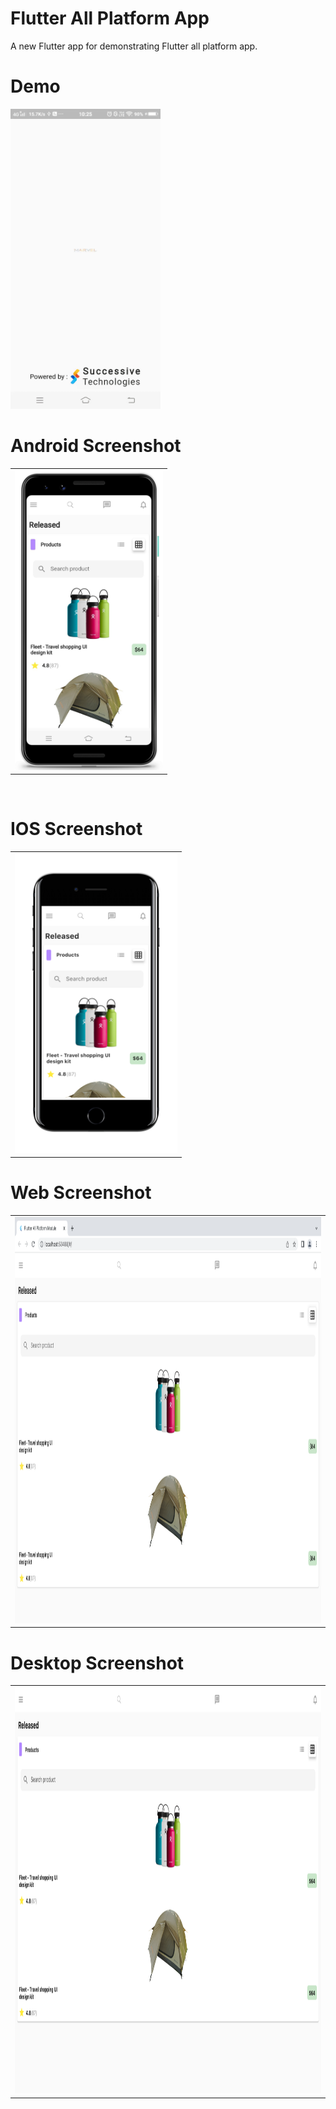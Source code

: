 # Flutter All Platform App 

A new Flutter app for demonstrating Flutter all platform app.

# Demo
<img src="https://github.com/MarvelApps-Flutter/flutter_all_platform_module/blob/master/screenshots/gif/demo.gif" height="480px"></td>

# Android Screenshot

<table>
  <tr>
    <td><img src="https://github.com/MarvelApps-Flutter/flutter_all_platform_module/blob/master/screenshots/android/android1.png" height="480px"></td>
  </tr>
 </table>
</br>

# IOS Screenshot

<table>
  <tr>
    <td><img src="https://github.com/MarvelApps-Flutter/flutter_all_platform_module/blob/master/screenshots/ios/ios1.png" height="480px"></td>
  </tr>
 </table>
 
# Web Screenshot

<table>
  <tr>
    <td><img src="https://github.com/MarvelApps-Flutter/flutter_all_platform_module/blob/master/screenshots/web/web.png" height="650px" width="850px"></td>
  </tr>
 </table>
 
 # Desktop Screenshot

<table>
  <tr>
    <td><img src="https://github.com/MarvelApps-Flutter/flutter_all_platform_module/blob/master/screenshots/windows/desktop.png" height="650px" width="850px"></td>
  </tr>
 </table>
 

